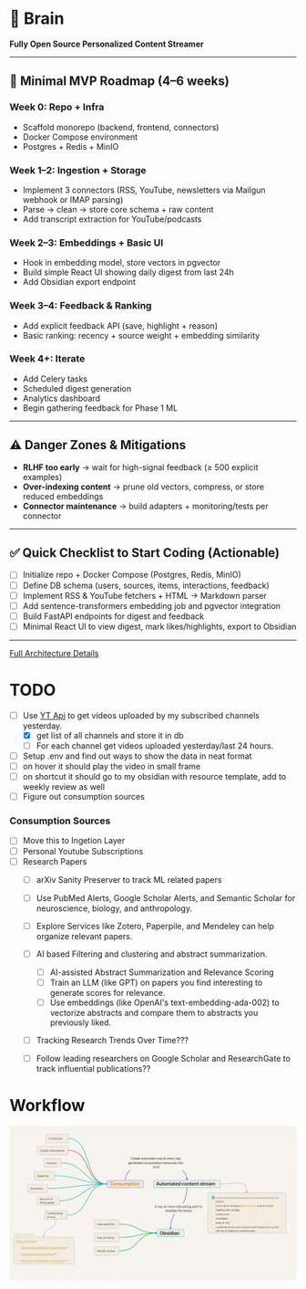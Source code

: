 # 🧠 Brain  
**Fully Open Source Personalized Content Streamer**

---

## 🚀 Minimal MVP Roadmap (4–6 weeks)

### Week 0: Repo + Infra
- Scaffold monorepo (backend, frontend, connectors)  
- Docker Compose environment  
- Postgres + Redis + MinIO  

### Week 1–2: Ingestion + Storage
- Implement 3 connectors (RSS, YouTube, newsletters via Mailgun webhook or IMAP parsing)  
- Parse → clean → store core schema + raw content  
- Add transcript extraction for YouTube/podcasts  

### Week 2–3: Embeddings + Basic UI
- Hook in embedding model, store vectors in pgvector  
- Build simple React UI showing daily digest from last 24h  
- Add Obsidian export endpoint  

### Week 3–4: Feedback & Ranking
- Add explicit feedback API (save, highlight + reason)  
- Basic ranking: recency + source weight + embedding similarity  

### Week 4+: Iterate
- Add Celery tasks  
- Scheduled digest generation  
- Analytics dashboard  
- Begin gathering feedback for Phase 1 ML  

---

## ⚠️ Danger Zones & Mitigations

- **RLHF too early** → wait for high-signal feedback (≥ 500 explicit examples)  
- **Over-indexing content** → prune old vectors, compress, or store reduced embeddings  
- **Connector maintenance** → build adapters + monitoring/tests per connector  

---

## ✅ Quick Checklist to Start Coding (Actionable)

- [ ] Initialize repo + Docker Compose (Postgres, Redis, MinIO)  
- [ ] Define DB schema (users, sources, items, interactions, feedback)  
- [ ] Implement RSS & YouTube fetchers + HTML → Markdown parser  
- [ ] Add sentence-transformers embedding job and pgvector integration  
- [ ] Build FastAPI endpoints for digest and feedback  
- [ ] Minimal React UI to view digest, mark likes/highlights, export to Obsidian  

---

[Full Architecture Details](./architecture.md)


# TODO
- [ ] Use [YT Api](https://developers.google.com/youtube/v3) to get videos uploaded by my subscribed channels yesterday.
  - [X] get list of all channels and store it in db
  - [ ] For each channel get videos uploaded yesterday/last 24 hours.
- [ ] Setup .env and find out ways to show the data in neat format
- [ ] on hover it should play the video in small frame
- [ ] on shortcut it should go to my obsidian with resource template, add to weekly review as well
- [ ] Figure out consumption sources

### Consumption Sources
- [ ] Move this to Ingetion Layer
- [ ] Personal Youtube Subscriptions
- [ ] Research Papers
  - [ ] arXiv Sanity Preserver to track ML related papers
  - [ ] Use PubMed Alerts, Google Scholar Alerts, and Semantic Scholar for neuroscience, biology, and anthropology.
  - [ ] Explore Services like Zotero, Paperpile, and Mendeley can help organize relevant papers.
  - [ ] AI based Filtering and clustering and abstract summarization.
    - [ ] AI-assisted Abstract Summarization and Relevance Scoring
    - [ ] Train an LLM (like GPT) on papers you find interesting to generate scores for relevance.
    - [ ] Use embeddings (like OpenAI's text-embedding-ada-002) to vectorize abstracts and compare them to abstracts you previously liked.
  - [ ] Tracking Research Trends Over Time???
  - [ ] Follow leading researchers on Google Scholar and ResearchGate to track influential publications?? 


# Workflow
![](https://github.com/JDRanpariya/Brain/blob/main/brain.jpeg)
